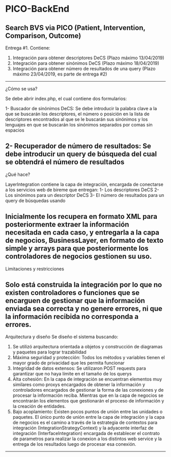 # PICO-BackEnd
Search BVS via PICO (Patient, Intervention, Comparison, Outcome)
--------------------------------------------------------------------------------------------------------
Entrega #1. 
Contiene:
1.	Integración para obtener descriptores DeCS (Plazo máximo 13/04/2019)
2.	Integración para obtener sinónimos DeCS (Plazo máximo 18/04/2019)
3.	Integración para obtener número de resultados de una query (Plazo máximo 23/04/2019, es parte de entrega #2)
----------------------------------------------------------------------------------------------------------
¿Cómo se usa?

Se debe abrir index.php, el cual contiene dos formularios:

1- Buscador de sinónimos DeCS: Se debe introducir la palabra clave a la que se buscarán los descriptores, el número o posición
   en la lista de descriptores encontrados al que se le buscarán sus sinónimos y los lenguajes en que se buscarán los sinónimos
   separados por comas sin espacios
   
2- Recuperador de número de resultados: Se debe introducir un query de búsqueda del cual se obtendrá el número de resultados
--------------------------------------------------------------------------------------------------------------
¿Qué hace?

LayerIntegration contiene la capa de integración, encargada de conectarse a los servicios web de bireme que entregan:
1- Los descriptores DeCS
2- Los sinónimos para un descriptor DeCS
3- El número de resultados para un query de búsquedas usando 

Inicialmente los recupera en formato XML para posteriormente extraer la información necesitada en cada caso, y entregarla a la
capa de negocios, BusinessLayer, en formato de texto simple y arrays para que posteriormente los controladores de negocios gestionen
su uso.
------------------------------------------------------------------------------------------------------------------
Limitaciones y restricciones

Solo está construida la integración por lo que no existen controladores o funciones que se encarguen de gestionar que la información
enviada sea correcta y no genere errores, ni que la información recibida no corresponda a errores.
----------------------------------------------------------------------------------------------------------------
Arquitectura y diseño
Se diseño el sistema buscando:

1. Se utilizó arquitectura orientada a objetos y construcción de diagramas y paquetes para lograr trazabilidad
2. Máxima seguridad y protección: Todos los métodos y variables tienen el mayor grado de privacidad que les permita funcionar
3. Integridad de datos extensos: Se utilizaron POST requests para garantizar que no haya límite en el tamaño de los querys
4. Alta cohesión: En la capa de integración se encuentran elementos muy similares como proxys encargados de obtener la información
   y controladores encargados de gestionar la forma de las conexiones y de procesar la información reciba. Mientras que en la capa
   de negocios se encontrarán los elementos que gestionarán el proceso de información y la creación de entidades.
5. Bajo acoplamiento: Existen pocos puntos de unión entre las unidades o paquetes. El único punto de unión entre la capa de
   integración y la capa de negocios es el camino a través de la estrategia de contextos para integración (IntegrationStrategyContext)
   y la adyacente interfaz de integración (InterfaceIntegration) encargada de establecer el contrato de parametros para realizar la
   conexion a los distintos web service y la entrega de los resultados luego de procesar esa conexión.
-------------------------------------------------------------------------------------------------------
